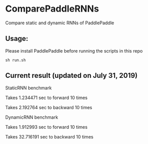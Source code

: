 # ComparePaddleRNNs

Compare static and dynamic RNNs of PaddlePaddle

## Usage:

Please install PaddlePaddle before running the scripts in this repo

```
sh run.sh
```

## Current result (updated on July 31, 2019)

StaticRNN benchmark

Takes 1.234471 sec to forward 10 times

Takes 2.192764 sec to backward 10 times

DynamicRNN benchmark

Takes 1.912993 sec to forward 10 times

Takes 32.716191 sec to backward 10 times

